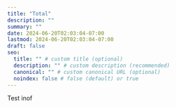 ```yaml
---
title: "Total"
description: ""
summary: ""
date: 2024-06-20T02:03:04-07:00
lastmod: 2024-06-20T02:03:04-07:00
draft: false
seo:
  title: "" # custom title (optional)
  description: "" # custom description (recommended)
  canonical: "" # custom canonical URL (optional)
  noindex: false # false (default) or true
---
```


Test inof

